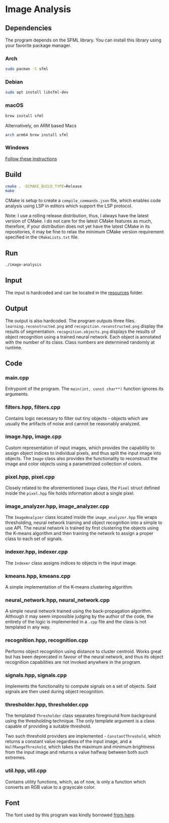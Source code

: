 # Image Analysis

## Dependencies

The program depends on the SFML library. You can install this library using your favorite
package manager.

### Arch

```sh
sudo pacman -S sfml
```

### Debian

```sh
sudo apt install libsfml-dev
```

### macOS

```sh
brew install sfml
```

Alternatively, on ARM based Macs

```sh
arch arm64 brew install sfml
```

### Windows

[Follow these instructions](https://wiki.archlinux.org/title/Installation_guide)

## Build

```sh
cmake . -DCMAKE_BUILD_TYPE=Release
make
```

CMake is setup to create a `compile_commands.json` file, which enables code analysis
using LSP in editors which support the LSP protocol.

Note: I use a rolling release distribution, thus, I always have the latest version
of CMake. I do not care for the latest CMake features as much, therefore, if your
distribution does not yet have the latest CMake in its repositories, it may be fine
to relax the minimum CMake version requirement specified in the `CMakeLists.txt` file.

## Run

```sh
./image-analysis
```

## Input

The input is hardcoded and can be located in the [resources](resources/) folder.

## Output

The output is also hardcoded. The program outputs three files. `learning.reconstructed.png`
and `recognition.reconstructed.png` display the results of segmentation.
`recognition.objects.png` displays the results of object recognition using a trained neural
network. Each object is annotated with the number of its class. Class numbers are determined
randomly at runtime.

## Code

### main.cpp

Entrypoint of the program. The `main(int, const char**)` function ignores its arguments.

### filters.hpp, filters.cpp

Contains logic necessary to filter out tiny objects - objects which are usually the artifacts
of noise and cannot be reasonably analyzed.

### image.hpp, image.cpp

Custom representation of input images, which provides the capability to assign object
indices to individual pixels, and thus split the input image into objects. The `Image`
class also provides the functionality to reconstruct the image and color objects
using a parametrized collection of colors.

### pixel.hpp, pixel.cpp

Closely related to the aforementioned `Image` class, the `Pixel` struct defined inside the
`pixel.hpp` file holds information about a single pixel.

### image_analyzer.hpp, image_analyzer.cpp

The `ImageAnalyzer` class located inside the `image_analyzer.hpp` file wraps thresholding,
neural network training and object recognition into a simple to use API. The neural network
is trained by first clustering the objects using the K-means algorithm and then training
the network to assign a proper class to each set of signals.

### indexer.hpp, indexer.cpp

The `Indexer` class assigns indices to objects in the input image.

### kmeans.hpp, kmeans.cpp

A simple implementation of the K-means clustering algorithm.

### neural_network.hpp, neural_network.cpp

A simple neural network trained using the back-propagation algorithm. Although it may seem impossible
judging by the author of the code, the entirety of the logic is implemented in a `.cpp` file
and the class is not templated in any way.

### recognition.hpp, recognition.cpp

Performs object recognition using distance to cluster centroid. Works great but has been deprecated in
favour of the neural network, and thus its object recognition capabilities are not invoked anywhere 
in the program.

### signals.hpp, signals.cpp

Implements the functionality to compute signals on a set of objects. Said signals are then used
during object recognition.

### thresholder.hpp, thresholder.cpp

The templated `Thresholder` class separates foreground from background using the thresholding technique.
The only template argument is a class capable of providing a suitable threshold.

Two such threshold providers are implemented - `ConstantThreshold`, which returns a constant value regardless
of the input image, and a `HalfRangeThreshold`, which takes the maximum and minimum brightness from the input
image and returns a value halfway between both such extremes.

### util.hpp, util.cpp

Contains utility functions, which, as of now, is only a function which converts an RGB value to a 
grayscale color.

## Font

The font used by this program was kindly borrowed [from here](https://github.com/google/fonts/tree/main/ofl/inconsolata).
